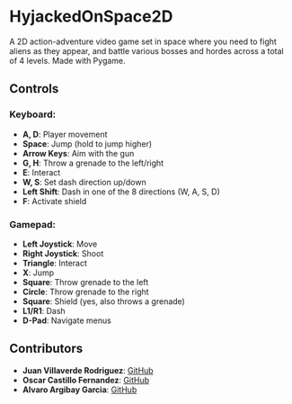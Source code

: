 # HyjackedOnSpace2D

A 2D action-adventure video game set in space where you need to fight aliens as they appear, and battle various bosses and hordes across a total of 4 levels. 
Made with Pygame.

## Controls

### Keyboard:
- **A, D**: Player movement
- **Space**: Jump (hold to jump higher)
- **Arrow Keys**: Aim with the gun
- **G, H**: Throw a grenade to the left/right
- **E**: Interact
- **W, S**: Set dash direction up/down
- **Left Shift**: Dash in one of the 8 directions (W, A, S, D)
- **F**: Activate shield

### Gamepad:
- **Left Joystick**: Move
- **Right Joystick**: Shoot
- **Triangle**: Interact
- **X**: Jump
- **Square**: Throw grenade to the left
- **Circle**: Throw grenade to the right
- **Square**: Shield (yes, also throws a grenade)
- **L1/R1**: Dash
- **D-Pad**: Navigate menus

## Contributors
- **Juan Villaverde Rodriguez**: [GitHub](https://github.com/your-username)
- **Oscar Castillo Fernandez**: [GitHub](https://github.com/oscar-castillo)
- **Alvaro Argibay Garcia**: [GitHub](https://github.com/alvaro-argibay)

